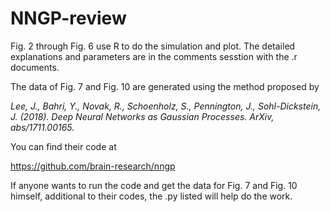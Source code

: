 # NNGP-review

Fig. 2 through Fig. 6 use R to do the simulation and plot. The detailed explanations and parameters are in the comments sesstion with the .r documents. 

The data of Fig. 7 and Fig. 10 are generated using the method proposed by 

<i>
Lee, J., Bahri, Y., Novak, R., Schoenholz, S., Pennington, J., Sohl-Dickstein, J. (2018). Deep Neural Networks as Gaussian Processes. ArXiv, abs/1711.00165.
</i><br>


You can find their code at

https://github.com/brain-research/nngp
  
If anyone wants to run the code and get the data for Fig. 7 and Fig. 10 himself, additional to their codes, the .py listed will help do the work. 
